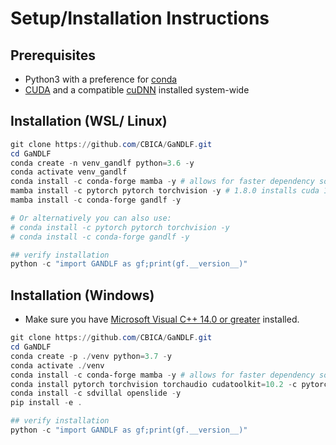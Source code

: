 # Setup/Installation Instructions

## Prerequisites

- Python3 with a preference for [conda](https://www.anaconda.com/)
- [CUDA](https://developer.nvidia.com/cuda-download) and a compatible [cuDNN](https://developer.nvidia.com/cudnn) installed system-wide

## Installation (WSL/ Linux)

```powershell
git clone https://github.com/CBICA/GaNDLF.git
cd GaNDLF
conda create -n venv_gandlf python=3.6 -y
conda activate venv_gandlf
conda install -c conda-forge mamba -y # allows for faster dependency solving
mamba install -c pytorch pytorch torchvision -y # 1.8.0 installs cuda 10.2 by default, personalize based on your cuda/driver availability via https://pytorch.org/get-started/locally/
mamba install -c conda-forge gandlf -y

# Or alternatively you can also use:
# conda install -c pytorch pytorch torchvision -y
# conda install -c conda-forge gandlf -y

## verify installation
python -c "import GANDLF as gf;print(gf.__version__)"
```

## Installation (Windows)
- Make sure you have [Microsoft Visual C++ 14.0 or greater](http://visualstudio.microsoft.com/visual-cpp-build-tools) installed.

```powershell
git clone https://github.com/CBICA/GaNDLF.git
cd GaNDLF
conda create -p ./venv python=3.7 -y
conda activate ./venv
conda install -c conda-forge mamba -y # allows for faster dependency solving
conda install pytorch torchvision torchaudio cudatoolkit=10.2 -c pytorch
conda install -c sdvillal openslide -y
pip install -e .

## verify installation
python -c "import GANDLF as gf;print(gf.__version__)"
```
